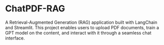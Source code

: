 # ChatPDF-RAG
A Retrieval-Augmented Generation (RAG) application built with LangChain and Streamlit. This project enables users to upload PDF documents, train a GPT model on the content, and interact with it through a seamless chat interface.
